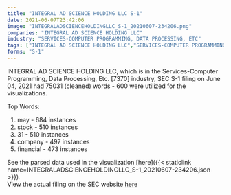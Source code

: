 ```yaml
---
title: "INTEGRAL AD SCIENCE HOLDING LLC S-1"
date: 2021-06-07T23:42:06
image: "INTEGRALADSCIENCEHOLDINGLLC_S-1_20210607-234206.png"
companies: "INTEGRAL AD SCIENCE HOLDING LLC"
industry: "SERVICES-COMPUTER PROGRAMMING, DATA PROCESSING, ETC"
tags: ["INTEGRAL AD SCIENCE HOLDING LLC","SERVICES-COMPUTER PROGRAMMING, DATA PROCESSING, ETC.","06-04-2021","S-1"]
forms: "S-1"
---
```

INTEGRAL AD SCIENCE HOLDING LLC, which is in the Services-Computer Programming, Data Processing, Etc. [7370] industry, SEC S-1 filing on June 04, 2021 had 75031 (cleaned) words - 600 were utilized for the visualizations.

Top Words:
1. may - 684 instances
2. stock - 510 instances
3. 31 - 510 instances
4. company - 497 instances
5. financial - 473 instances


See the parsed data used in the visualization [here]({{< staticlink name=INTEGRALADSCIENCEHOLDINGLLC_S-1_20210607-234206.json >}}).  
View the actual filing on the SEC website [here](https://www.sec.gov/Archives/edgar/data/1842718/0001193125-21-181985.txt)